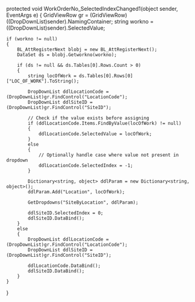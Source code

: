 protected void WorkOrderNo_SelectedIndexChanged1(object sender, EventArgs e)
{
    GridViewRow gr = (GridViewRow)((DropDownList)sender).NamingContainer;
    string workno = ((DropDownList)sender).SelectedValue;

    if (workno != null)
    {
        BL_AttRegisterNext blobj = new BL_AttRegisterNext();
        DataSet ds = blobj.Getworkno(workno);

        if (ds != null && ds.Tables[0].Rows.Count > 0)
        {
            string locOfWork = ds.Tables[0].Rows[0]["LOC_OF_WORK"].ToString();

            DropDownList ddlLocationCode = (DropDownList)gr.FindControl("LocationCode");
            DropDownList ddlSiteID = (DropDownList)gr.FindControl("SiteID");

            // Check if the value exists before assigning
            if (ddlLocationCode.Items.FindByValue(locOfWork) != null)
            {
                ddlLocationCode.SelectedValue = locOfWork;
            }
            else
            {
                // Optionally handle case where value not present in dropdown
                ddlLocationCode.SelectedIndex = -1;
            }

            Dictionary<string, object> ddlParam = new Dictionary<string, object>();
            ddlParam.Add("Location", locOfWork);

            GetDropdowns("SiteByLocation", ddlParam);
            
            ddlSiteID.SelectedIndex = 0;
            ddlSiteID.DataBind();
        }
        else
        {
            DropDownList ddlLocationCode = (DropDownList)gr.FindControl("LocationCode");
            DropDownList ddlSiteID = (DropDownList)gr.FindControl("SiteID");

            ddlLocationCode.DataBind();
            ddlSiteID.DataBind();
        }
    }
}

